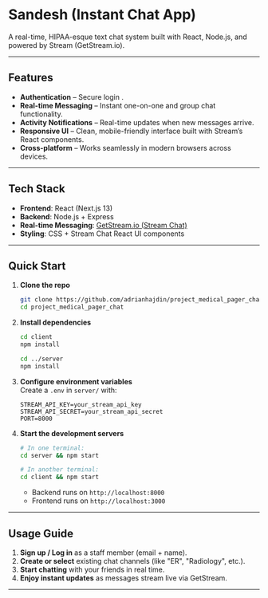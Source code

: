 # Sandesh  (Instant  Chat App)

A real-time, HIPAA-esque text chat system  built with React, Node.js, and powered by Stream (GetStream.io).

---

##  Features

- **Authentication** – Secure login .
- **Real-time Messaging** – Instant one-on-one and group chat functionality.
- **Activity Notifications** – Real-time updates when new messages arrive.
- **Responsive UI** – Clean, mobile-friendly interface built with Stream’s React components.
- **Cross-platform** – Works seamlessly in modern browsers across devices.

---

## Tech Stack

- **Frontend**: React (Next.js 13)
- **Backend**: Node.js + Express
- **Real-time Messaging**: [GetStream.io (Stream Chat)](https://getstream.io)
- **Styling**: CSS + Stream Chat React UI components

---

##  Quick Start

1. **Clone the repo**
   ```bash
   git clone https://github.com/adrianhajdin/project_medical_pager_chat.git
   cd project_medical_pager_chat
   ```

2. **Install dependencies**
   ```bash
   cd client
   npm install

   cd ../server
   npm install
   ```

3. **Configure environment variables**  
   Create a `.env` in `server/` with:
   ```
   STREAM_API_KEY=your_stream_api_key
   STREAM_API_SECRET=your_stream_api_secret
   PORT=8000
   ```

4. **Start the development servers**
   ```bash
   # In one terminal:
   cd server && npm start

   # In another terminal:
   cd client && npm start
   ```
   - Backend runs on `http://localhost:8000`
   - Frontend runs on `http://localhost:3000`

---

##  Usage Guide

1. **Sign up / Log in** as a staff member (email + name).
2. **Create or select** existing chat channels (like "ER", "Radiology", etc.).
3. **Start chatting** with your friends in real time.
4. **Enjoy instant updates** as messages stream live via GetStream.

---






